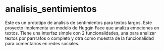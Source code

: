 # analisis_sentimientos
Este es un prototipo de analisis de sentimientos para textos largos. Este proyecto implementa un modelo de Huggin Face que analiza emociones en textos. Tiene una interfaz simple con 2 funcionalidades, una para analizar textos por parrrafos o completo y otra como muestra de la funcionalidad para comentarios en redes sociales.
